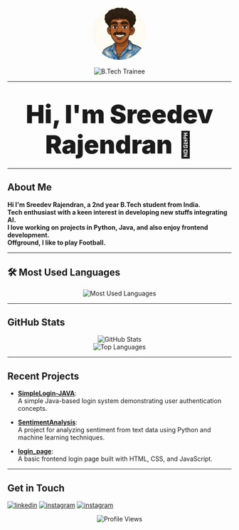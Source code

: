<!-- Profile README for sreedevrajendran -->

<p align="center">
  <img src="profile.jpg" width="120" height="120" style="border-radius:50%;" alt="Profile Photo" />
</p>

<p align="center">
  <img src="https://img.shields.io/badge/B.Tech%20Trainee-Providence%20College%20of%20Engineering-blue" alt="B.Tech Trainee" />
</p>

---

<div align="center">

# <span style="font-weight:900; font-size:2em;">Hi, I'm Sreedev Rajendran 👋</span>

</div>

---

##  About Me

**Hi I'm Sreedev Rajendran, a 2nd year B.Tech student from India.  
Tech enthusiast with a keen interest in developing new stuffs integrating AI.  
I love working on projects in Python, Java, and also enjoy frontend development.  
Offground, I like to play Football.**

---

## 🛠 Most Used Languages

<p align="center">
  <img src="https://skillicons.dev/icons?i=python,java,js,html,css" alt="Most Used Languages" />
</p>

---

##  GitHub Stats

<p align="center">
  <img src="https://github-readme-stats.vercel.app/api?username=sreedevrajendran&show_icons=true&theme=radical" alt="GitHub Stats" height="180"/>
  <br>
  <img src="https://github-readme-stats.vercel.app/api/top-langs/?username=sreedevrajendran&layout=compact&theme=radical" alt="Top Languages" height="120"/>
</p>

---

##  Recent Projects

- [**SimpleLogin-JAVA**](https://github.com/sreedevrajendran/SimpleLogin-JAVA):  
  A simple Java-based login system demonstrating user authentication concepts.

- [**SentimentAnalysis**](https://github.com/sreedevrajendran/SentimentAnalysis):  
  A project for analyzing sentiment from text data using Python and machine learning techniques.

- [**login_page**](https://github.com/sreedevrajendran/login_page):  
  A basic frontend login page built with HTML, CSS, and JavaScript.

---

##  Get in Touch

 
 [![linkedin](https://img.shields.io/badge/LinkedIn-0077B5?style=for-the-badge&logo=linkedin&logoColor=white)](https://www.linkedin.com/in/sreedev-rajendran-3296b5321?utm_source=share&utm_campaign=share_via&utm_content=profile&utm_medium=android_app)
 [![instagram](https://img.shields.io/badge/Twitter-1DA1F2?style=for-the-badge&logo=twitter&logoColor=white)](https://www.instagram.com/sreedev.me?igsh=Yno5NGk4aTFncDN3)
  [![instagram](https://img.shields.io/badge/Instagram-E4405F?style=for-the-badge&logo=instagram&logoColor=white)](https://x.com/HeyItsSreedev?t=2w5-nMS8gX4CCms-AouJAg&s=08)

<p align="center">
  <img src="https://komarev.com/ghpvc/?username=sreedevrajendran&style=flat-square" alt="Profile Views"/>
</p>
